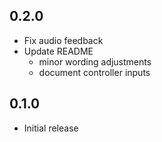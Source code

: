 ## 0.2.0
- Fix audio feedback
- Update README
    - minor wording adjustments
    - document controller inputs

## 0.1.0
- Initial release
